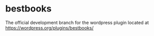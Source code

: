 # bestbooks
The official development branch for the wordpress plugin located at https://wordpress.org/plugins/bestbooks/
